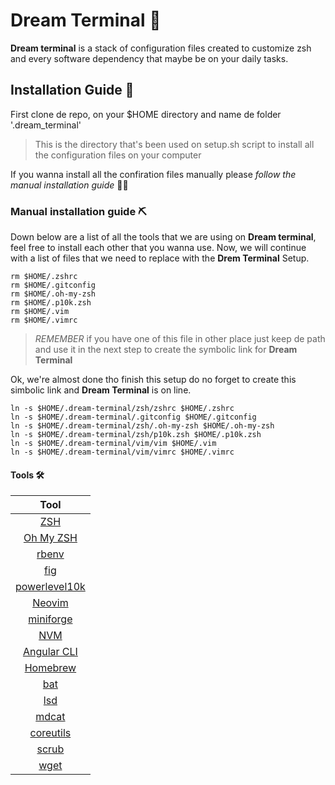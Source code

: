 # Dream Terminal 🔮
**Dream terminal** is a stack of configuration files created to customize zsh and every software dependency that maybe be on your daily tasks.

## Installation Guide 📝
First clone de repo, on your $HOME directory and name de folder '.dream_terminal'

> This is the directory that's been used on setup.sh script to install all the configuration files on your computer 

If you wanna install all the confiration files manually please *follow the manual installation guide* ✍🏽

### Manual installation guide ⛏
Down below are a list of all the tools that we are using on **Dream terminal**, feel free to install each other that you wanna use. Now, we will continue with a list of files that we need to replace with the **Drem Terminal** Setup.

```console
rm $HOME/.zshrc
rm $HOME/.gitconfig
rm $HOME/.oh-my-zsh
rm $HOME/.p10k.zsh
rm $HOME/.vim
rm $HOME/.vimrc
```

> *REMEMBER* if you have one of this file in other place just keep de path and use it in the next step to create the symbolic link for **Dream Terminal**

Ok, we're almost done tho finish this setup do no forget to create this simbolic link and **Dream Terminal** is on line.

```console
ln -s $HOME/.dream-terminal/zsh/zshrc $HOME/.zshrc
ln -s $HOME/.dream-terminal/.gitconfig $HOME/.gitconfig
ln -s $HOME/.dream-terminal/zsh/.oh-my-zsh $HOME/.oh-my-zsh
ln -s $HOME/.dream-terminal/zsh/p10k.zsh $HOME/.p10k.zsh
ln -s $HOME/.dream-terminal/vim/vim $HOME/.vim
ln -s $HOME/.dream-terminal/vim/vimrc $HOME/.vimrc
```

#### Tools 🛠

|Tool|
| :---: |
|[ZSH](https://formulae.brew.sh/formula/zsh#default)|
|[Oh My ZSH](https://ohmyz.sh/)|
|[rbenv](https://github.com/rbenv/rbenv)|
|[fig](https://fig.io/)|
|[powerlevel10k](https://github.com/romkatv/powerlevel10k)|
|[Neovim](https://neovim.io/)|
|[miniforge](https://formulae.brew.sh/cask/miniforge#default)|
|[NVM](https://github.com/nvm-sh/nvm)|
|[Angular CLI](https://angular.io/cli)|
|[Homebrew](https://brew.sh)|
|[bat](https://formulae.brew.sh/formula/bat#default)|
|[lsd](https://formulae.brew.sh/formula/lsd#default)|
|[mdcat](https://formulae.brew.sh/formula/mdcat#default)|
|[coreutils](https://formulae.brew.sh/formula/coreutils#default)|
|[scrub](https://formulae.brew.sh/formula/scrub#default)|
|[wget](https://formulae.brew.sh/formula/wget#default)|
